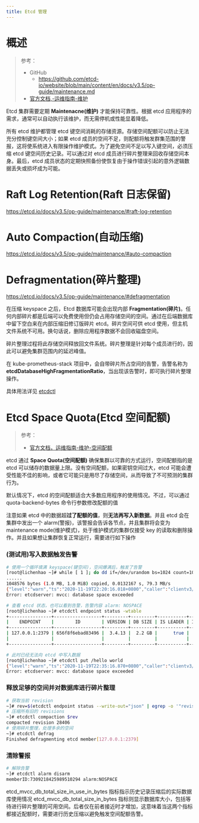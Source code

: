 ```yaml
---
title: Etcd 管理
---
```


# 概述

> 参考：
>
> - GitHub
>   - https://github.com/etcd-io/website/blob/main/content/en/docs/v3.5/op-guide/maintenance.md
> - [官方文档,-运维指南-维护](https://etcd.io/docs/latest/op-guide/maintenance/)

Etcd 集群需要定期 **Maintenacne(维护)** 才能保持可靠性。根据 etcd 应用程序的需求，通常可以自动执行该维护，而无需停机或性能显着降低。

所有 etcd 维护都管理 etcd 键空间消耗的存储资源。存储空间配额可以防止无法充分控制键空间大小；如果 etcd 成员的空间不足，则配额将触发群集范围的警报，这将使系统进入有限操作维护模式。为了避免空间不足以写入键空间，必须压缩 etcd 键空间历史记录。可以通过对 etcd 成员进行碎片整理来回收存储空间本身。最后，etcd 成员状态的定期快照备份使恢复由于操作错误引起的意外逻辑数据丢失或损坏成为可能。

# Raft Log Retention(Raft 日志保留)

https://etcd.io/docs/v3.5/op-guide/maintenance/#raft-log-retention

# Auto Compaction(自动压缩)

https://etcd.io/docs/v3.5/op-guide/maintenance/#auto-compaction

# Defragmentation(碎片整理)

https://etcd.io/docs/v3.5/op-guide/maintenance/#defragmentation

在压缩 keyspace 之后，Etcd 数据库可能会出现内部 **Fragmentation(碎片)**。任何内部碎片都是后端可以免费使用但仍会占用存储空间的空间。通过在后端数据库中留下空白来在内部压缩旧修订版碎片 etcd。碎片空间可供 etcd 使用，但主机文件系统不可用。换句话说，删除应用程序数据不会回收磁盘空间。

碎片整理过程将此存储空间释放回文件系统。碎片整理是针对每个成员进行的，因此可以避免集群范围内的延迟峰值。

在 kube-prometheus-stack 项目中，会自带碎片所占空间的告警，告警名称为 **etcdDatabaseHighFragmentationRatio**，当出现该告警时，即可执行碎片整理操作。

具体用法详见 [etcdctl](/docs/5.数据存储/数据库/键值数据/Etcd/Etcd%20命令行工具/etcdctl.md#defrag)

# Etcd Space Quota(Etcd 空间配额)

> 参考：
>
> - [官方文档，运维指南-维护-空间配额](https://etcd.io/docs/v3.5/op-guide/maintenance/#space-quota)

etcd 通过 **Space Quota(空间配额)** 确保集群以可靠的方式运行，空间配额指的是 etcd 可以储存的数据量上限。没有空间配额，如果密钥空间过大，etcd 可能会遭受性能不佳的影响，或者它可能只是用尽了存储空间，从而导致了不可预测的集群行为。

默认情况下，etcd 的空间配额适合大多数应用程序的使用情况。不过，可以通过 quota-backend-bytes 命令行参数修改配额的值

注意如果 etcd 中的数据超**过了配额的值**，则**无法再写入新数据**。并且 etcd 会在集群中发出一个 alarm(警报)，该警报会告诉各节点，并且集群将会变为 maintenance mode(维护模式)，处于维护模式的集群仅接受 key 的读取和删除操作。并且如果想让集群恢复正常运行，需要进行如下操作

### (测试用)写入数据触发告警

```bash
# 使用一个循环填满 keyspace(键空间)，空间爆满后，触发了告警
[root@lichenhao ~]# while [ 1 ]; do dd if=/dev/urandom bs=1024 count=1024  | etcdctl put key  || break; done
......
1048576 bytes (1.0 MB, 1.0 MiB) copied, 0.0132167 s, 79.3 MB/s
{"level":"warn","ts":"2020-11-19T22:20:16.018+0800","caller":"clientv3/retry_interceptor.go:62","msg":"retrying of unary invoker failed","target":"endpoint://client-e3fb4b20-987e-4de7-b6d4-bb41ceb2ff59/127.0.0.1:2379","attempt":0,"error":"rpc error: code = ResourceExhausted desc = etcdserver: mvcc: database space exceeded"}
Error: etcdserver: mvcc: database space exceeded

# 查看 etcd 状态，也可以看到告警，告警内容 alarm: NOSPACE
[root@lichenhao ~]# etcdctl endpoint status -wtable
+----------------+------------------+---------+---------+-----------+------------+-----------+------------+--------------------+--------------------------------+
|    ENDPOINT    |        ID        | VERSION | DB SIZE | IS LEADER | IS LEARNER | RAFT TERM | RAFT INDEX | RAFT APPLIED INDEX |             ERRORS             |
+----------------+------------------+---------+---------+-----------+------------+-----------+------------+--------------------+--------------------------------+
| 127.0.0.1:2379 | 656f8f6ebad83496 |  3.4.13 |  2.2 GB |      true |      false |         2 |      28412 |              28412 |   memberID:7309218425989510294 |
|                |                  |         |         |           |            |           |            |                    |                 alarm:NOSPACE  |
+----------------+------------------+---------+---------+-----------+------------+-----------+------------+--------------------+--------------------------------+

# 此时已经无法向 etcd 中写入数据
[root@lichenhao ~]# etcdctl put /hello world
{"level":"warn","ts":"2020-11-19T22:35:16.870+0800","caller":"clientv3/retry_interceptor.go:62","msg":"retrying of unary invoker failed","target":"endpoint://client-ed96eb23-4bc4-41e9-84bf-1a357fde2b6f/127.0.0.1:2379","attempt":0,"error":"rpc error: code = ResourceExhausted desc = etcdserver: mvcc: database space exceeded"}
Error: etcdserver: mvcc: database space exceeded
```

### 释放足够的空间并对数据库进行碎片整理

```bash
# 获取当前 revision
~]# rev=$(etcdctl endpoint status --write-out="json" | egrep -o '"revision":[0-9]*' | egrep -o '[0-9].*')
# 压缩所有旧的 revisions
~]# etcdctl compaction $rev
compacted revision 28406
# 使用碎片整理，处理多余的空间
~]# etcdctl defrag
Finished defragmenting etcd member[127.0.0.1:2379]
```

### 清除警报

```bash
# 解除告警
~]# etcdctl alarm disarm
memberID:7309218425989510294 alarm:NOSPACE
```

etcd_mvcc_db_total_size_in_use_in_bytes 指标指示历史记录压缩后的实际数据库使用情况 etcd_mvcc_db_total_size_in_bytes 指标则显示数据库大小，包括等待进行碎片整理的可用空间。后者仅在前者接近时才增加，这意味着当这两个指标都接近配额时，需要进行历史压缩以避免触发空间配额告警。
